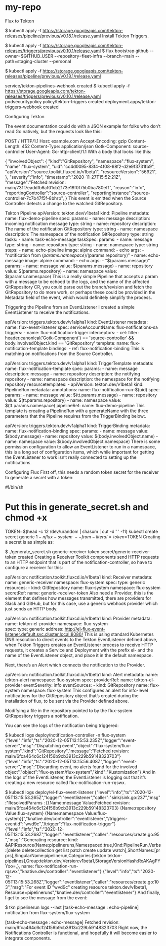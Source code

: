 # my-repo

Flux to Tekton


$ kubectl apply -f https://storage.googleapis.com/tekton-releases/pipeline/previous/v0.18.1/release.yaml
Install Tekton Triggers.

$ kubectl apply -f https://storage.googleapis.com/tekton-releases/triggers/previous/v0.10.1/release.yaml
$ flux bootstrap github --owner=$GITHUB_USER --repository=fleet-infra --branch=main --path=staging-cluster --personal

$ kubectl apply -f https://storage.googleapis.com/tekton-releases/pipeline/previous/v0.18.1/release.yaml

service/tekton-pipelines-webhook created
$ kubectl apply -f https://storage.googleapis.com/tekton-releases/triggers/previous/v0.10.1/release.yaml
podsecuritypolicy.policy/tekton-triggers created
<snip>
deployment.apps/tekton-triggers-webhook created

  
  Configuring Tekton

The event documentation could do with a JSON example for folks who don’t read Go natively, but the requests look like this:

POST / HTTP/1.1
Host: example.com
Accept-Encoding: gzip
Content-Length: 452
Content-Type: application/json
Gotk-Component: source-controller
User-Agent: Go-http-client/1.1
With a body that looks like this:

{
  "involvedObject": {
    "kind":"GitRepository",
    "namespace":"flux-system",
    "name":"flux-system",
    "uid":"cc4d0095-83f4-4f08-98f2-d2e9f3731fb9",
    "apiVersion":"source.toolkit.fluxcd.io/v1beta1",
    "resourceVersion":"56921",
  },
  "severity":"info",
  "timestamp":"2020-11-27T15:52:21Z",
  "message":"Fetched revision: main/731f7eaddfb6af01cb2173e18f0f75b0ba780ef1",
  "reason":"info",
  "reportingController":"source-controller",
  "reportingInstance":"source-controller-7c7b47f5f-8bhrp",
}
This event is emitted when the Source Controller detects a change to the watched GitRepository.

Tekton Pipeline
apiVersion: tekton.dev/v1beta1
kind: Pipeline
metadata:
  name: flux-demo-pipeline
spec:
  params:
    - name: message
      description: incoming notification message
      type: string
    - name: repository
      description: The name of the notification GitRepository
      type: string
    - name: namespace
      description: The namespace of the notification GitRepository
      type: string
  tasks:
    - name: task-echo-message
      taskSpec:
        params:
          - name: message
            type: string
          - name: repository
            type: string
          - name: namespace
            type: string
        steps:
          - name: echo-pipeline
            image: alpine
            command:
              - echo
            args:
              - "notification from $(params.namespace)/$(params.repository)"
          - name: echo-message
            image: alpine
            command:
              - echo
            args:
              - "$(params.message)"
      params:
        - name: message
          value: $(params.message)
        - name: repository
          value: $(params.repository)
        - name: namespace
          value: $(params.namespace)
This is a really simple Pipeline that accepts a param with a message to be echoed to the logs, and the name of the affected GitRepository CR, you could parse out the branch/revision and fetch the GitRepository to do more work, or perhaps these could be provided in the Metadata field of the event, which would definitely simplify the process.

Triggering the Pipeline from an EventListener
I created a simple EventListener to receive the notifications.

apiVersion: triggers.tekton.dev/v1alpha1
kind: EventListener
metadata:
  name: flux-event-listener
spec:
  serviceAccountName: flux-notifications-sa
  triggers:
    - name: flux-notification-trigger
      interceptors:
        - cel:
            filter: header.canonical('Gotk-Component') == 'source-controller' &&
              body.involvedObject.kind == 'GitRepository'
      template:
        name: flux-notification-template
      bindings:
        - ref: flux-notification-binding
This is matching on notifications from the Source Controller.

apiVersion: triggers.tekton.dev/v1alpha1
kind: TriggerTemplate
metadata:
  name: flux-notification-template
spec:
  params:
    - name: message
      description: message
    - name: repository
      description: the notifying repository
    - name: namespace
      description: the namespace for the notifying repository
  resourcetemplates:
    - apiVersion: tekton.dev/v1beta1
      kind: PipelineRun
      metadata:
        annotations:
        name: flux-notification-run-$(uid)
      spec:
        params:
          - name: message
            value: $(tt.params.message)
          - name: repository
            value: $(tt.params.repository)
          - name: namespace
            value: $(tt.params.namespace)
        pipelineRef:
          name: flux-demo-pipeline
This template is creating a PipelineRun with a generateName with the three parameters that the Pipeline requires from the TriggerBinding below:.

apiVersion: triggers.tekton.dev/v1alpha1
kind: TriggerBinding
metadata:
  name: flux-notification-binding
spec:
  params:
    - name: message
      value: $(body.message)
    - name: repository
      value: $(body.involvedObject.name)
    - name: namespace
      value: $(body.involvedObject.namespace)
There is some permission configuration to allow an EventListener to run in a namespace, this is a long set of configuration items, which while important for getting the EventListener to work isn’t really connected to setting up the notifications.

Configuring Flux
First off, this needs a random token secret for the receiver to generate a secret with a token:

#!/bin/sh
# Put this in generate_secret.sh and chmod +x
TOKEN=$(head -c 12 /dev/urandom | shasum | cut -d ' ' -f1)
kubectl create secret generic $1 -n flux-system \
  --from-literal=token=$TOKEN
Creating a secret is as simple as:

$ ./generate_secret.sh generic-receiver-token
secret/generic-receiver-token created
Creating a Receiver
Toolkit components send HTTP requests to an HTTP endpoint that is part of the notification-controller, so have to configure a receiver for this:

apiVersion: notification.toolkit.fluxcd.io/v1beta1
kind: Receiver
metadata:
  name: generic-receiver
  namespace: flux-system
spec:
  type: generic
  resources:
    - kind: GitRepository
      name: flux-system
      namespace: flux-system
  secretRef:
    name: generic-receiver-token
Also need a Provider, this is the element that defines how messages transmitted, there are providers for Slack and GitHub, but for this case, use a generic webhook provider which just sends an HTTP body.

apiVersion: notification.toolkit.fluxcd.io/v1beta1
kind: Provider
metadata:
  name: tekton-el-provider
  namespace: flux-system  
spec:
  type: generic
  address: http://el-flux-event-listener.default.svc.cluster.local:8080/
This is using standard Kubernetes DNS resolution to direct events to the Tekton EventListener defined above, when Tekton Triggers creates an EventListener process to receive HTTP requests, it creates a Service and Deployment with the prefix el- and the name of the EventListener object, and place it in the default namespace.

Next, there’s an Alert which connects the notification to the Provider.

apiVersion: notification.toolkit.fluxcd.io/v1beta1
kind: Alert
metadata:
  name: tekton-alert
  namespace: flux-system
spec:
  providerRef:
    name: tekton-el-provider
  eventSeverity: info
  eventSources:
    - kind: GitRepository
      name: flux-system
      namespace: flux-system
This configures an alert for info-level notifications for the GitRepository object that’s created during the installation of flux, to be sent via the Provider defined above.

Modifying a file in the repository pointed to by the flux-system GitRepository triggers a notification.

You can see the logs of the notification being triggered:

$ kubectl logs deploy/notification-controller -n flux-system
{"level":"info","ts":"2020-12-05T13:15:53.235Z","logger":"event-server","msg":"Dispatching event","object":"flux-system/flux-system","kind":"GitRepository","message":"Fetched revision: main/6fca464c6c124156b9cb3913c229b59148323703"}
{"level":"info","ts":"2020-12-05T13:15:56.408Z","logger":"event-server","msg":"Discarding event, no alerts found for the involved object","object":"flux-system/flux-system","kind":"Kustomization"}
And in the logs of the EventListener, the EventListener is logging out that it’s creating a new resource called flux-notification-run-rqswx.

$ kubectl logs deploy/el-flux-event-listener
{"level":"info","ts":"2020-12-05T13:15:53.265Z","logger":"eventlistener","caller":"sink/sink.go:237","msg":"ResolvedParams : [{Name:message Value:Fetched revision: main/6fca464c6c124156b9cb3913c229b59148323703} {Name:repository Value:flux-system} {Name:namespace Value:flux-system}]","knative.dev/controller":"eventlistener","/triggers-eventid":"wvd9c","/trigger":"flux-notification-trigger"}
{"level":"info","ts":"2020-12-05T13:15:53.268Z","logger":"eventlistener","caller":"resources/create.go:95","msg":"Generating resource: kind: &APIResource{Name:pipelineruns,Namespaced:true,Kind:PipelineRun,Verbs:[delete deletecollection get list patch create update watch],ShortNames:[pr prs],SingularName:pipelinerun,Categories:[tekton tekton-pipelines],Group:tekton.dev,Version:v1beta1,StorageVersionHash:RcAKAgPYYoo=,}, name: flux-notification-run-rqswx","knative.dev/controller":"eventlistener"}
{"level":"info","ts":"2020-12-05T13:15:53.268Z","logger":"eventlistener","caller":"resources/create.go:103","msg":"For event ID \"wvd9c\" creating resource tekton.dev/v1beta1, Resource=pipelineruns","knative.dev/controller":"eventlistener"}
And finally, I get to see the message from the event:

$ tkn pipelinerun logs --last
[task-echo-message : echo-pipeline] notification from flux-system/flux-system

[task-echo-message : echo-message] Fetched revision: main/6fca464c6c124156b9cb3913c229b59148323703
Right now, the Notifications Controller is functional, and hopefully it will become easier to integrate components.
